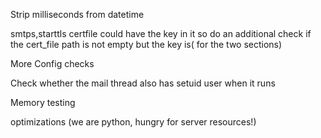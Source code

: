 Strip milliseconds from datetime

smtps,starttls certfile could have the key in it so do an additional check if the cert_file path is not empty but the key is( for the two sections)

More Config checks

Check whether the mail thread also has setuid user when it runs

Memory testing

optimizations (we are python, hungry for server resources!)
